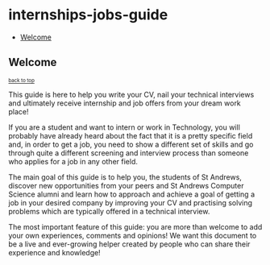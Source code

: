 # internships-jobs-guide

- [Welcome](#welcome)

## Welcome

<a href="#"><sub><sup>back to top</sub></sup></a>

This guide is here to help you write your CV, nail your technical interviews and ultimately receive internship and job offers from your dream work place!

If you are a student and want to intern or work in Technology, you will probably have already heard about the fact that it is a pretty specific field and, in order to get a job, you need to show a different set of skills and go through quite a different screening and interview process than someone who applies for a job in any other field.

The main goal of this guide is to help you, the students of St Andrews, discover new opportunities from your peers and St Andrews Computer Science alumni and learn how to approach and achieve a goal of getting a job in your desired company by improving your CV and practising solving problems which are typically offered in a technical interview.

The most important feature of this guide: you are more than welcome to add your own experiences, comments and opinions! We want this document to be a live and ever-growing helper created by people who can share their experience and knowledge!
